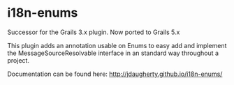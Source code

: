 # i18n-enums

Successor for the Grails 3.x plugin. Now ported to Grails 5.x

This plugin adds an annotation usable on Enums to easy add and implement the MessageSourceResolvable interface in an standard way throughout a project.

Documentation can be found here: http://jdaugherty.github.io/i18n-enums/
